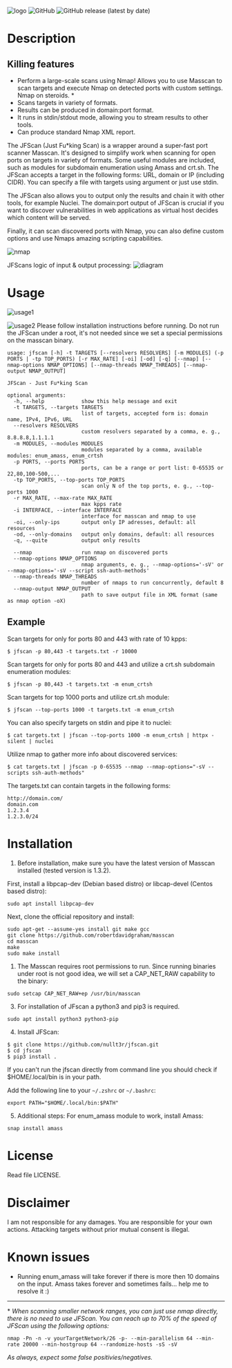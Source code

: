 ![logo](screenshots/logo.png)
![GitHub](https://img.shields.io/github/license/nullt3r/jfscan) ![GitHub release (latest by date)](https://img.shields.io/github/v/release/nullt3r/jfscan)
# Description
## Killing features
* Perform a large-scale scans using Nmap! Allows you to use Masscan to scan targets and execute Nmap on detected ports with custom settings. Nmap on steroids. *
* Scans targets in variety of formats.
* Results can be produced in domain:port format.
* It runs in stdin/stdout mode, allowing you to stream results to other tools.
* Can produce standard Nmap XML report.

The JFScan (Just Fu*king Scan) is a wrapper around a super-fast port scanner Masscan. It's designed to simplify work when scanning for open ports on targets in variety of formats. Some useful modules are included, such as modules for subdomain enumeration using Amass and crt.sh. The JFScan accepts a target in the following forms: URL, domain or IP (including CIDR). You can specify a file with targets using argument or just use stdin.

The JFScan also allows you to output only the results and chain it with other tools, for example Nuclei. The domain:port output of JFScan is crucial if you want to discover vulnerabilities in web applications as virtual host decides which content will be served.

Finally, it can scan discovered ports with Nmap, you can also define custom options and use Nmaps amazing scripting capabilities.

![nmap](screenshots/nmap_scan.png)

JFScans logic of input & output processing:
![diagram](screenshots/for_dummies.png)

# Usage
![usage1](screenshots/usage_example2.png)

![usage2](screenshots/usage_example.png)
Please follow installation instructions before running. Do not run the JFScan under a root, it's not needed since we set a special permissions on the masscan binary.

```
usage: jfscan [-h] -t TARGETS [--resolvers RESOLVERS] [-m MODULES] (-p PORTS | -tp TOP_PORTS) [-r MAX_RATE] [-oi] [-od] [-q] [--nmap] [--nmap-options NMAP_OPTIONS] [--nmap-threads NMAP_THREADS] [--nmap-output NMAP_OUTPUT]

JFScan - Just Fu*king Scan

optional arguments:
  -h, --help            show this help message and exit
  -t TARGETS, --targets TARGETS
                        list of targets, accepted form is: domain name, IPv4, IPv6, URL
  --resolvers RESOLVERS
                        custom resolvers separated by a comma, e. g., 8.8.8.8,1.1.1.1
  -m MODULES, --modules MODULES
                        modules separated by a comma, available modules: enum_amass, enum_crtsh
  -p PORTS, --ports PORTS
                        ports, can be a range or port list: 0-65535 or 22,80,100-500,...
  -tp TOP_PORTS, --top-ports TOP_PORTS
                        scan only N of the top ports, e. g., --top-ports 1000
  -r MAX_RATE, --max-rate MAX_RATE
                        max kpps rate
  -i INTERFACE, --interface INTERFACE
                        interface for masscan and nmap to use
  -oi, --only-ips       output only IP adresses, default: all resources
  -od, --only-domains   output only domains, default: all resources
  -q, --quite           output only results

  --nmap                run nmap on discovered ports
  --nmap-options NMAP_OPTIONS
                        nmap arguments, e. g., --nmap-options='-sV' or --nmap-options='-sV --script ssh-auth-methods'
  --nmap-threads NMAP_THREADS
                        number of nmaps to run concurrently, default 8
  --nmap-output NMAP_OUTPUT
                        path to save output file in XML format (same as nmap option -oX)
```

## Example
Scan targets for only for ports 80 and 443 with rate of 10 kpps:

`$ jfscan -p 80,443 -t targets.txt -r 10000`

Scan targets for only for ports 80 and 443 and utilize a crt.sh subdomain enumeration modules:

`$ jfscan -p 80,443 -t targets.txt -m enum_crtsh`

Scan targets for top 1000 ports and utilize crt.sh module:

`$ jfscan --top-ports 1000 -t targets.txt -m enum_crtsh`

You can also specify targets on stdin and pipe it to nuclei:

`$ cat targets.txt | jfscan --top-ports 1000 -m enum_crtsh | httpx -silent | nuclei`

Utilize nmap to gather more info about discovered services:

`$ cat targets.txt | jfscan -p 0-65535 --nmap --nmap-options="-sV --scripts ssh-auth-methods"`

The targets.txt can contain targets in the following forms:
```
http://domain.com/
domain.com
1.2.3.4
1.2.3.0/24
```

# Installation
1. Before installation, make sure you have the latest version of Masscan installed (tested version is 1.3.2).

First, install a libpcap-dev (Debian based distro) or libcap-devel (Centos based distro):

```
sudo apt install libpcap-dev
```

Next, clone the official repository and install:
```
sudo apt-get --assume-yes install git make gcc
git clone https://github.com/robertdavidgraham/masscan
cd masscan
make
sudo make install
```


1. The Masscan requires root permissions to run. Since running binaries under root is not good idea, we will set a CAP_NET_RAW capability to the binary:

```
sudo setcap CAP_NET_RAW+ep /usr/bin/masscan
```

3. For installation of JFscan a python3 and pip3 is required.

```
sudo apt install python3 python3-pip
```

4. Install JFScan:
```
$ git clone https://github.com/nullt3r/jfscan.git
$ cd jfscan
$ pip3 install .
```
If you can't run the jfscan directly from command line you should check if $HOME/.local/bin is in your path.

Add the following line to your `~/.zshrc` or `~/.bashrc`:

```
export PATH="$HOME/.local/bin:$PATH"
```

5. Additional steps:
For enum_amass module to work, install Amass:
```
snap install amass
```

# License
Read file LICENSE.

# Disclaimer
I am not responsible for any damages. You are responsible for your own
actions. Attacking targets without prior mutual consent is illegal.

# Known issues
* Running enum_amass will take forever if there is more then 10 domains on the input. Amass takes forever and sometimes fails... help me to resolve it :)

___

\* *When scanning smaller network ranges, you can just use nmap directly, there is no need to use JFScan. You can reach up to 70% of the speed of JFScan using the following options:*
```
nmap -Pn -n -v yourTargetNetwork/26 -p- --min-parallelism 64 --min-rate 20000 --min-hostgroup 64 --randomize-hosts -sS -sV
```
*As always, expect some false positivies/negatives.*